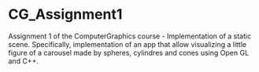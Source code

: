 # CG_Assignment1
Assignment 1 of the ComputerGraphics course - Implementation of a static scene. Specifically, implementation of an app that allow visualizing a little figure of a carousel made by spheres, cylindres and cones using Open GL and C++. 
